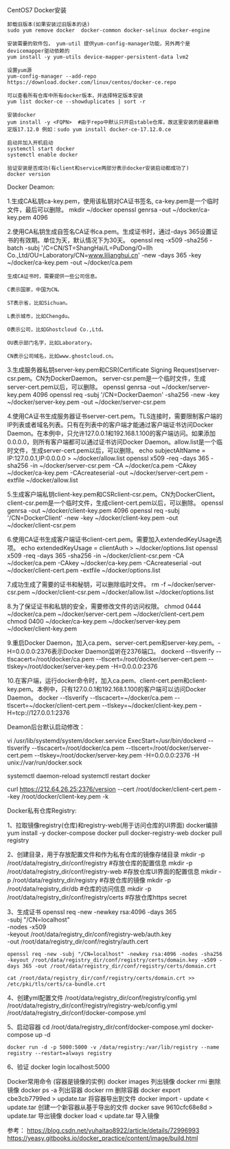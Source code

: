 CentOS7 Docker安装
    
    卸载旧版本(如果安装过旧版本的话)
    sudo yum remove docker  docker-common docker-selinux docker-engine
    
    安装需要的软件包， yum-util 提供yum-config-manager功能，另外两个是devicemapper驱动依赖的
    yum install -y yum-utils device-mapper-persistent-data lvm2
    
    设置yum源
    yum-config-manager --add-repo https://download.docker.com/linux/centos/docker-ce.repo
    
    可以查看所有仓库中所有docker版本，并选择特定版本安装
    yum list docker-ce --showduplicates | sort -r
    
    安装docker
    yum install -y <FQPN>  #由于repo中默认只开启stable仓库，故这里安装的是最新稳定版17.12.0 例如：sudo yum install docker-ce-17.12.0.ce
    
    启动并加入开机启动
    systemctl start docker
    systemctl enable docker
    
    验证安装是否成功(有client和service两部分表示docker安装启动都成功了)
    docker version

Docker Deamon:

1.生成CA私钥ca-key.pem，使用该私钥对CA证书签名, ca-key.pem是一个临时文件，最后可以删除。
    mkdir ~/docker
    openssl genrsa -out ~/docker/ca-key.pem 4096
    
2.使用CA私钥生成自签名CA证书ca.pem。生成证书时，通过-days 365设置证书的有效期。单位为天，默认情况下为30天。
    openssl req -x509 -sha256 -batch -subj '/C=CN/ST=ShangHai/L=PuDong/O=llh Co.,Ltd/OU=Laboratory/CN=www.lilianghui.cn' -new -days 365 -key ~/docker/ca-key.pem -out ~/docker/ca.pem

    生成CA证书时，需要提供一些公司信息。
    
    C表示国家，中国为CN。
    
    ST表示省，比如Sichuan。
    
    L表示城市，比如Chengdu。
    
    O表示公司，比如Ghostcloud Co.,Ltd。
    
    OU表示部门名字，比如Laboratory。
    
    CN表示公司域名，比如www.ghostcloud.cn。
    
3.生成服务器私钥server-key.pem和CSR(Certificate Signing Request)server-csr.pem。CN为DockerDaemon。 server-csr.pem是一个临时文件，生成server-cert.pem以后，可以删除。
    openssl genrsa -out ~/docker/server-key.pem 4096
    openssl req -subj '/CN=DockerDaemon' -sha256 -new -key ~/docker/server-key.pem -out ~/docker/server-csr.pem
    
4.使用CA证书生成服务器证书server-cert.pem。TLS连接时，需要限制客户端的IP列表或者域名列表。只有在列表中的客户端才能通过客户端证书访问Docker Daemon。在本例中，只允许127.0.0.1和192.168.1.100的客户端访问。如果添加0.0.0.0，则所有客户端都可以通过证书访问Docker Daemon。allow.list是一个临时文件，生成server-cert.pem以后，可以删除。
    echo subjectAltName = IP:127.0.0.1,IP:0.0.0.0 > ~/docker/allow.list
    openssl x509 -req -days 365 -sha256 -in ~/docker/server-csr.pem -CA ~/docker/ca.pem -CAkey ~/docker/ca-key.pem -CAcreateserial -out ~/docker/server-cert.pem -extfile ~/docker/allow.list

5.生成客户端私钥client-key.pem和CSRclient-csr.pem。CN为DockerClient。 client-csr.pem是一个临时文件，生成client-cert.pem以后，可以删除。
    openssl genrsa -out ~/docker/client-key.pem 4096
    openssl req -subj '/CN=DockerClient' -new -key ~/docker/client-key.pem -out ~/docker/client-csr.pem

6.使用CA证书生成客户端证书client-cert.pem。需要加入extendedKeyUsage选项。
    echo extendedKeyUsage = clientAuth > ~/docker/options.list
    openssl x509 -req -days 365 -sha256 -in ~/docker/client-csr.pem -CA ~/docker/ca.pem -CAkey ~/docker/ca-key.pem -CAcreateserial -out ~/docker/client-cert.pem -extfile ~/docker/options.list
    
7.成功生成了需要的证书和秘钥，可以删除临时文件。
    rm -f ~/docker/server-csr.pem ~/docker/client-csr.pem ~/docker/allow.list ~/docker/options.list
    
8.为了保证证书和私钥的安全，需要修改文件的访问权限。
    chmod 0444 ~/docker/ca.pem ~/docker/server-cert.pem ~/docker/client-cert.pem
    chmod 0400 ~/docker/ca-key.pem ~/docker/server-key.pem ~/docker/client-key.pem
    
9.重启Docker Daemon，加入ca.pem、server-cert.pem和server-key.pem。-H=0.0.0.0:2376表示Docker Daemon监听在2376端口。
    dockerd  --tlsverify --tlscacert=/root/docker/ca.pem --tlscert=/root/docker/server-cert.pem --tlskey=/root/docker/server-key.pem -H=0.0.0.0:2376
    
10.在客户端，运行docker命令时，加入ca.pem、client-cert.pem和client-key.pem。本例中，只有127.0.0.1和192.168.1.100的客户端可以访问Docker Daemon。
    docker --tlsverify --tlscacert=~/docker/ca.pem --tlscert=~/docker/client-cert.pem --tlskey=~/docker/client-key.pem -H=tcp://127.0.0.1:2376 

Deamon后台默认启动修改：

vi /usr/lib/systemd/system/docker.service
ExecStart=/usr/bin/dockerd  --tlsverify --tlscacert=/root/docker/ca.pem --tlscert=/root/docker/server-cert.pem --tlskey=/root/docker/server-key.pem -H=0.0.0.0:2376 -H unix://var/run/docker.sock

systemctl daemon-reload
systemctl restart docker

curl https://212.64.26.25:2376/version --cert /root/docker/client-cert.pem --key /root/docker/client-key.pem -k


Docker私有仓库Registry:

1、拉取镜像registry(仓库)和registry-web(用于访问仓库的UI界面) docker编排
    yum install -y  docker-compose
    docker pull docker-registry-web
    docker pull registry

2、创建目录，用于存放配置文件和作为私有仓库的镜像存储目录
    mkdir -p /root/data/registry_dir/conf/registry   #存放仓库的配置信息
    mkdir -p /root/data/registry_dir/conf/registry-web #存放仓库UI界面的配置信息
    mkdir -p /root/data/registry_dir/registry  #存放仓库的镜像
    mkdir -p /root/data/registry_dir/db  #仓库的访问信息
    mkdir -p /root/data/registry_dir/conf/registry/certs  #存放仓库https secret

3、生成证书
    openssl req -new -newkey rsa:4096 -days 365 \
                    -subj "/CN=localhost" \
                    -nodes -x509  \
                    -keyout /root/data/registry_dir/conf/registry-web/auth.key \
                    -out /root/data/registry_dir/conf/registry/auth.cert

	openssl req -new -subj "/CN=localhost" -newkey rsa:4096 -nodes -sha256 -keyout /root/data/registry_dir/conf/registry/certs/domain.key -x509 -days 365 -out /root/data/registry_dir/conf/registry/certs/domain.crt

	cat /root/data/registry_dir/conf/registry/certs/domain.crt >> /etc/pki/tls/certs/ca-bundle.crt

4、创建yml配置文件 
    /root/data/registry_dir/conf/registry/config.yml
    /root/data/registry_dir/conf/registry/registry-web/config.yml
    /root/data/registry_dir/conf/docker-compose.yml

5、启动容器
    cd /root/data/registry_dir/conf/docker-compose.yml
    docker-compose up -d
    
    
    docker run -d -p 5000:5000 -v /data/registry:/var/lib/registry --name registry --restart=always registry


6、验证
    docker login localhost:5000 
    
    
Docker常用命令           (容器是镜像的实例)
    docker images       列出镜像
    docker rmi          删除镜像
    docker ps -a        列出容器
    docker rm           删除容器
    docker export cbe3cb7799ed > update.tar     将容器导出到文件
    docker import - update < update.tar         创建一个新容器从基于导出的文件
    docker save 9610cfc68e8d > update.tar       导出镜像
    docker load < update.tar                    导入镜像

参考：
https://blog.csdn.net/yuhaitao8922/article/details/72996993
https://yeasy.gitbooks.io/docker_practice/content/image/build.html